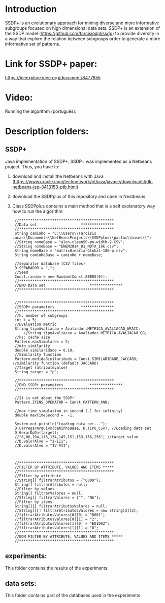# Introduction
SSDP+ is an evolutionary approach for mining diverse and more informative subgroups focused on high dimensional data sets. 
SSDP+ is an extension of the SSDP model (https://github.com/tarcisiodpl/ssdp) to provide diversity in a way that explore the relation between subgroups order to generate a more informative set of patterns. 

# Link for SSDP+ paper: 
https://ieeexplore.ieee.org/document/8477855

# Video: 
Running the algorithm (português): 

# Description folders:

## SSDP+
Java implementation of SSDP+.
SSDP+ was implemented as a Netbeans project. Thus, you have to:
1) download and install the Netbeans with Java (https://www.oracle.com/technetwork/pt/java/javase/downloads/jdk-netbeans-jsp-3413153-ptb.html)
2) download the SSDPplus of this repository and open in Neatbeans
3) Class SSDPplus contains a main method that is a self explanatory way how to run the algorithm:
       
        //*******************************************
        //Data set                    ***************
        //*******************************************
        String caminho = "C:\\Users\\Tarcisio  Lucas\\Documents\\NetBeansProjects\\SSDPplus\\pastas\\bases\\"; 
        //String nomeBase = "alon-clean50-pn-width-2.CSV";
        //String nomeBase = "ENEM2014_81_NOTA_10k.csv";
        String nomeBase = "matrixBinaria-Global-100-p.csv";
        String caminhoBase = caminho + nomeBase;
       
        //separator database (CSV files)
        D.SEPARADOR = ","; 
        //Seed
        Const.random = new Random(Const.SEEDS[0]); 
        //*******************************************
        //END Data set                    ***************
        //*******************************************
        

        //*******************************************
        //SSDP+ parameters            ***************
        //*******************************************
        //k: number of subgroups
        int k = 5; 
        //Evaluation metric
        String tipoAvaliacao = Avaliador.METRICA_AVALIACAO_WRACC; 
            //String tipoAvaliacao = Avaliador.METRICA_AVALIACAO_QG;
        //ks: cache size
        Pattern.maxSimulares = 2; 
        //min_similarity
        double similaridade = 0.10;
        //Similarity function
        Pattern.medidaSimilaridade = Const.SIMILARIDADE_JACCARD; //similarity function (default JACCARD)
        //Target (atributevalue)
        String target = "p";
        
        //*******************************************
        //END SSDP+ parameters            ***************
        //*******************************************
        
        //It is not about the SSDP+
        Pattern.ITENS_OPERATOR = Const.PATTERN_AND;
        
        //max time simulation in second (-1 for infinity)
        double maxTimeSecond =  -1;      
        
        System.out.println("Loading data set...");
        D.CarregarArquivo(caminhoBase, D.TIPO_CSV); //Loading data set        
        D.GerarDpDn(target);
        //"6,80,104,116,134,145,151,153,156,256"; //target value
        //D.valorAlvo = "I-III";
        //D.valorAlvo = "IV-VII";
        
        
        
        //*******************************************
        //FILTER BY ATTRIBUTE, VALUES AND ITEMS *****
        //*******************************************
        //Filter by attribute
        //String[] filtrarAtributos = {"C009"};
        String[] filtrarAtributos = null;
        //Filter by values
        String[] filtrarValores = null;
        //String[] filtrarValores = {"", "NA"};
        //Filter by items
        String[][] filtrarAtributosValores = null;
        //String[][] filtrarAtributosValores = new String[2][2];
        //filtrarAtributosValores[0][0] = "D001";
        //filtrarAtributosValores[0][1] = "2";
        //filtrarAtributosValores[1][0] = "E01002";
        //filtrarAtributosValores[1][1] = "8";
        //*******************************************
        //EDN FILTER BY ATTRIBUTE, VALUES AND ITEMS *****
        //*******************************************
       
        

## experiments:
This folder contains the results of the experiments

## data sets:
This folder contains part of the databases used in the experiments
